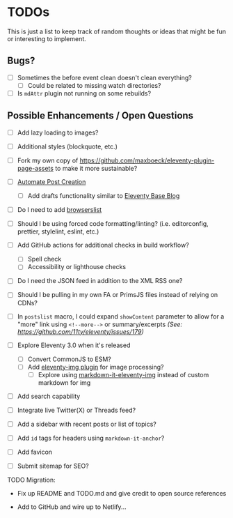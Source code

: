 # TODOs

This is just a list to keep track of random thoughts or ideas that might be fun or interesting to implement.

## Bugs?
- [ ] Sometimes the before event clean doesn't clean everything?
  - [ ] Could be related to missing watch directories?
- [ ] Is `mdAttr` plugin not running on some rebuilds?

## Possible Enhancements / Open Questions
- [ ] Add lazy loading to images?
- [ ] Additional styles (blockquote, etc.)
- [ ] Fork my own copy of https://github.com/maxboeck/eleventy-plugin-page-assets to make it more sustainable?
- [ ] [Automate Post Creation](https://johnwargo.com/posts/2023/automating-eleventy-post-creation/)
    - [ ] Add drafts functionality similar to [Eleventy Base Blog](https://github.com/11ty/eleventy-base-blog/blob/main/eleventy.config.drafts.js)
- [ ] Do I need to add [browserslist](https://github.com/postcss/autoprefixer?tab=readme-ov-file#browsers)
- [ ] Should I be using forced code formatting/linting? (i.e. editorconfig, prettier, stylelint, eslint, etc.)
- [ ] Add GitHub actions for additional checks in build workflow?
  - [ ] Spell check
  - [ ] Accessibility or lighthouse checks
- [ ] Do I need the JSON feed in addition to the XML RSS one?
- [ ] Should I be pulling in my own FA or PrimsJS files instead of relying on CDNs?
- [ ] In `postslist` macro, I could expand `showContent` parameter to allow for a "more" link using `<!--more-->` or summary/excerpts _(See: https://github.com/11ty/eleventy/issues/179)_
- [ ] Explore Eleventy 3.0 when it's released
  - [ ] Convert CommonJS to ESM?
  - [ ] Add [eleventy-img plugin](https://www.11ty.dev/docs/plugins/image/) for image processing?
    - [ ] Explore using [markdown-it-eleventy-img](https://github.com/solution-loisir/markdown-it-eleventy-img) instead of custom markdown for img
- [ ] Add search capability
- [ ] Integrate live Twitter(X) or Threads feed?
- [ ] Add a sidebar with recent posts or list of topics?
- [ ] Add `id` tags for headers using `markdown-it-anchor`?
- [ ] Add favicon
- [ ] Submit sitemap for SEO?


TODO Migration:

- Fix up README and TODO.md and give credit to open source references

- Add to GitHub and wire up to Netlify...



